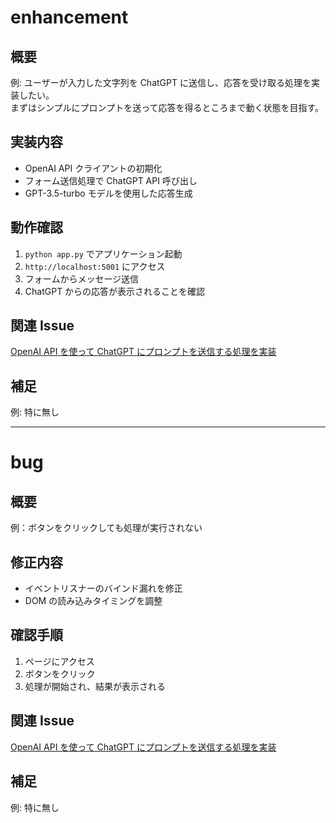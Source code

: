 # enhancement

## 概要

<!-- このPull Requestで対応する目的や背景を記述してください -->

例: ユーザーが入力した文字列を ChatGPT に送信し、応答を受け取る処理を実装したい。  
まずはシンプルにプロンプトを送って応答を得るところまで動く状態を目指す。

## 実装内容

<!-- 実装した主な内容を箇条書きで記述してください -->

- OpenAI API クライアントの初期化
- フォーム送信処理で ChatGPT API 呼び出し
- GPT-3.5-turbo モデルを使用した応答生成

## 動作確認

<!-- 手動または自動で確認した手順を記述してください -->

1. `python app.py` でアプリケーション起動
2. `http://localhost:5001` にアクセス
3. フォームからメッセージ送信
4. ChatGPT からの応答が表示されることを確認

## 関連 Issue

<!-- 関連するIssueがあれば記載してください -->

[OpenAI API を使って ChatGPT にプロンプトを送信する処理を実装](https://github.com/ymtdir/chatgpt-flask-api/issues/3)

## 補足

<!-- その他共有事項や注意点があれば記載してください -->

例: 特に無し

---

# bug

## 概要

<!-- 修正対象となるバグの内容を簡潔に記述してください -->

例：ボタンをクリックしても処理が実行されない

## 修正内容

<!-- どのように修正したかを箇条書きで記述してください -->

- イベントリスナーのバインド漏れを修正
- DOM の読み込みタイミングを調整

## 確認手順

<!-- 修正後の動作の確認手順を記述してください -->

1. ページにアクセス
2. ボタンをクリック
3. 処理が開始され、結果が表示される

## 関連 Issue

<!-- 関連するIssueがあれば記載してください -->

[OpenAI API を使って ChatGPT にプロンプトを送信する処理を実装](https://github.com/ymtdir/chatgpt-flask-api/issues/3)

## 補足

<!-- その他共有事項や注意点があれば記載してください -->

例: 特に無し
